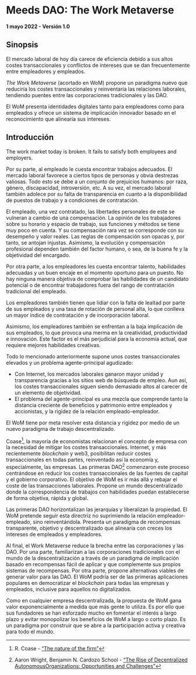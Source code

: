 # Meeds DAO: The Work Metaverse

**1 mayo 2022 - Versión 1.0**

## Sinopsis

El mercado laboral de hoy día carece de eficiencia debido a sus altos costes transaccionales<sup id="fnref:1"><a href="#fn:1" class="footnote-ref"></a></sup><sup id="fnref:2"><a href="#fn:2" class="footnote-ref"></a></sup><sup id="fnref:3"><a href="#fn:3" class="footnote-ref"></a></sup> y conflictos de intereses que se dan frecuentemente entre empleadores y empleados.

*The Work Metaverse* (acortado en WoM) propone un paradigma nuevo que reduciría los costes transaccionales y reinventaría las relaciones laborales, tendiendo puentes entre las corporaciones tradicionales y las DAO.

El WoM presenta identidades digitales tanto para empleadores como para empleados y ofrece un sistema de implicación innovador basado en el reconocimiento que alinearía sus intereses.

## Introducción

The work market today is broken. It fails to satisfy both employees and employers.

Por su parte, al empleado le cuesta encontrar trabajos adecuados. El mercado laboral favorece a ciertos tipos de personas y obvia destrezas valiosas. Todo esto se debe a un conjunto de prejuicios humanos: por raza, género, discapacidad, introversión, etc. A su vez, el mercado laboral también adolece por su falta de transparencia en cuanto a la disponibilidad de puestos de trabajo y a condiciones de contratación.

El empleado, una vez contratado, las libertades personales de este se vulneran a cambio de una compensación. La opinión de los trabajadores sobre su horario y espacio de trabajo, sus funciones y métodos se tiene muy poco en cuenta. Y su compensación rara vez se corresponde con su desempeño y valor reales. Las reglas de compensación son opacas y, por tanto, se antojan injustas. Asimismo, la evolución y compensación profesional dependen también del factor humano, o sea, de la buena fe y la objetividad del encargado.

Por otra parte, a los empleadores les cuesta encontrar talento, habilidades adecuadas y un buen encaje en el momento oportuno para un puesto. No hay ninguna manera objetiva de comprobar las habilidades de un candidato potencial o de encontrar trabajadores fuera del rango de contratación tradicional del empleado.

Los empleadores también tienen que lidiar con la falta de lealtad por parte de sus empleados y una tasa de rotación de personal alta, lo que conlleva un mayor índice de contratación y de incorporación laboral.

Asimismo, los empleadores también se enfrentan a la baja implicación de sus empleados, lo que provoca una merma en la creatividad, productividad e innovación. Este factor es el más perjudicial para la economía actual, que requiere mejores habilidades creativas.

Todo lo mencionado anteriormente supone unos costes transaccionales elevados y un problema agente-principal agudizado<sup id="fnref:4"><a href="#fn:4" class="footnote-ref"></a></sup>:

- Con Internet, los mercados laborales ganaron mayor unidad y transparencia gracias a los sitios web de búsqueda de empleo. Aun así, los costes transaccionales siguen siendo demasiado altos al carecer de un elemento de objetividad.
- El problema del agente-principal es una mezcla que comprende tanto la distancia creciente de beneficios y patrimonio entre empleados y accionistas, y la rigidez de la relación empleado-empleador.

El WoM tiene por meta resolver esta distancia y rigidez por medio de un nuevo paradigma de trabajo descentralizado.

Coase[^5], la mayoría de economistas relacionan el concepto de empresa con la necesidad de mitigar los costes transaccionales. Internet, y más recientemente *blockchain* y web3, posibilitan reducir costes transaccionales en todas partes, reinventado así la economía y, especialmente, las empresas. Las primeras DAO[^6] comenzaron este proceso centrándose en reducir los costes transaccionales de las fuentes de capital y el gobierno corporativo. El objetivo de WoM es ir más allá y rebajar el coste de las transacciones laborales. Propone un mundo descentralizado donde la correspondencia de trabajos con habilidades puedan establecerse de forma objetiva, rápida y global.

Las primeras DAO horizontalizan las jerarquías y liberalizan la propiedad. El WoM pretende seguir esta directriz no suprimiendo la relación empleador-empleado, sino reinventándola. Presenta un paradigma de recompensas transparente, objetivo y descentralizado que alinearía con creces los intereses de empleados y empleadores.

Al final, el Work Metaverse reduce la brecha entre las corporaciones y las DAO. Por una parte, familiarizan a las corporaciones tradicionales con el mundo de la descentralización a través de un paradigma de implicación basado en recompensas fácil de aplicar y que complemente sus propios sistemas de recompensas. Por otra parte, propone alternativas viables de generar valor para las DAO. El WoM podría ser de las primeras aplicaciones populares en democratizar el *blockchain* para todas las empresas y empleados, inclusive para aquellos no digitalizados.

Como en cualquier empresa descentralizada, la propuesta de WoM gana valor exponencialmente a medida que más gente lo utiliza. Es por ello que sus fundadores se han esforzado mucho en fomentar el interés a largo plazo y evitar monopolizar los beneficios de WoM a largo o corto plazo. Es un paradigma por construir que se abre a la participación activa y creativa para todo el mundo.


[^1]: Young S., “Transaction Cost Economics”
[^2]: Jan Drahokoupil, Agnieszka Piasna - [“Work in the Platform Economy: Beyond Lower Transaction Costs”](https://www.intereconomics.eu/contents/year/2017/number/6/article/work-in-the-platform-economy-beyond-lower-transaction-costs.html)
[^3]: Seth C. Oranburg, Liya Palagashvili - [“Transaction Cost Economics, Labor Law and the Gig Economy”](https://dsc.duq.edu/cgi/viewcontent.cgi?article=1115&context=law-faculty-scholarship)
[^4]: Michael C. Jensen, William H. Meckling - [“Theory of the Firm: Managerial Behavior, Agency Costs and Ownership Structure”](https://www.academia.edu/download/37786595/jensen-meckling.pdf)
[^5]: R. Coase - [“The nature of the firm”](http://econdse.org/wp-content/uploads/2014/09/firm-coase.pdf)
[^6]: Aaron Wright, Benjamin N. Cardozo School - [“The Rise of Decentralized AutonomousOrganizations: Opportunities and Challenges”](https://stanford-jblp.pubpub.org/pub/rise-of-daos/release/1)

